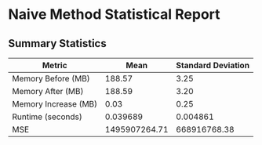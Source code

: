 # Naive Method Statistical Report

## Summary Statistics

| Metric | Mean | Standard Deviation |
|--------|------|--------------------|
| Memory Before (MB) | 188.57 | 3.25 |
| Memory After (MB) | 188.59 | 3.20 |
| Memory Increase (MB) | 0.03 | 0.25 |
| Runtime (seconds) | 0.039689 | 0.004861 |
| MSE | 1495907264.71 | 668916768.38 |
